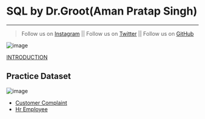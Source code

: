 # SQL by Dr.Groot(Aman Pratap Singh)
---
>Follow us on [Instagram](https://www.instagram.com/datascience.drgroot/) || 
>Follow us on [Twitter](https://twitter.com/DrGroot7) || 
>Follow us on [GitHub](www.github.com/dr-groot)

![image](https://user-images.githubusercontent.com/63160825/119977852-87f7c280-bfd6-11eb-9d5b-3ac93d7da166.png)


[INTRODUCTION](intro.md)



## Practice Dataset

![image](https://user-images.githubusercontent.com/63160825/119978173-f2106780-bfd6-11eb-81cd-726cd7037af8.png)


+ [Customer Complaint](CustomerComplaint.csv)
+ [Hr Employee](hremployee.csv)
